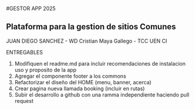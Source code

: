 #GESTOR APP 2025
## Plataforma para la gestion  de sitios Comunes
JUAN DIEGO SANCHEZ - WD
Cristian Maya Gallego - TCC UEN CI


ENTREGABLES
1. Modifiquen el readme.md para incluir recomendaciones
de instalacion uso y proposito de la app
2. Agregar el componente footer a los commons
3. Refactorizar el diseño del HOME (menu, banner, acerca)
4. Crear pagina nueva llamada booking (incluir en rutas)
5. Subir el desarrollo a github con una ramma independiente haciendo
pull request